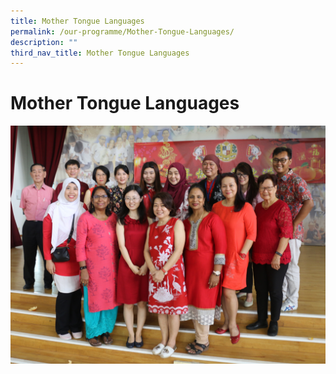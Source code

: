 ```yaml
---
title: Mother Tongue Languages
permalink: /our-programme/Mother-Tongue-Languages/
description: ""
third_nav_title: Mother Tongue Languages
---
```

# **Mother Tongue Languages**

![](/images/MTL%20Dept_Edited.jpg)